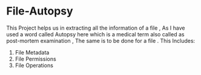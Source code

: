 # File-Autopsy

This Project helps us in extracting all the information of a file , As I have used a word called Autopsy here which is a medical term also called as post-mortem examination , The same is to be done for a file .
This Includes:
1. File Metadata
2. File Permissions
3. File Operations
